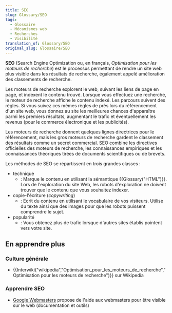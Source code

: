 ```yaml
---
title: SEO
slug: Glossary/SEO
tags:
  - Glossaire
  - Mécanismes web
  - Recherches
  - Visibilité
translation_of: Glossary/SEO
original_slug: Glossaire/SEO
---
```

**SEO** (Search Engine Optimization ou, en français, _Optimisation pour les moteurs de recherche_) est le processus permettant de rendre un site web plus visible dans les résultats de recherche, également appelé amélioration des classements de recherche.

Les moteurs de recherche explorent le web, suivant les liens de page en page, et indexent le contenu trouvé. Lorsque vous effectuez une recherche, le moteur de recherche affiche le contenu indexé. Les parcours suivent des règles. Si vous suivez ces mêmes règles de près lors du référencement d'un site web, vous donnez au site les meilleures chances d'apparaître parmi les premiers résultats, augmentant le trafic et éventuellement les revenus (pour le commerce électronique et les publicités).

Les moteurs de recherche donnent quelques lignes directrices pour le référencement, mais les gros moteurs de recherche gardent le classement des résultats comme un secret commercial. SEO combine les directives officielles des moteurs de recherche, les connaissances empiriques et les connaissances théoriques tirées de documents scientifiques ou de brevets.

Les méthodes de SEO se répartissent en trois grandes classes :

- technique
  - : Marque le contenu en utilisant la sémantique {{Glossary("HTML")}}. Lors de l'exploration du site Web, les robots d'exploration ne doivent trouver que le contenu que vous souhaitez indexer.
- copie-l'écriture (_copywriting_)
  - : Ecrit du contenu en utilisant le vocabulaire de vos visiteurs. Utilise du texte ainsi que des images pour que les robots puissent comprendre le sujet.
- popularité
  - : Vous obtenez plus de trafic lorsque d'autres sites établis pointent vers votre site.

## En apprendre plus

### Culture générale

- {{Interwiki("wikipedia","Optimisation_pour_les_moteurs_de_recherche","Optimisation pour les moteurs de recherche")}} sur Wikipedia

### Apprendre SEO

- [Google Webmasters](https://www.google.com/webmasters/) propose de l'aide aux webmasters pour être visible sur le web (documentation et outils)
